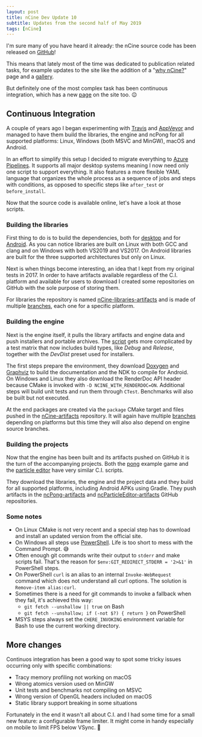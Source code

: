 ```yaml
---
layout: post
title: nCine Dev Update 10
subtitle: Updates from the second half of May 2019
tags: [nCine]
---
```


I'm sure many of you have heard it already: the nCine source code has been released on [GitHub](https://github.com/nCine)!

This means that lately most of the time was dedicated to publication related tasks, for example updates to the site like the addition of a "[why nCine?](https://ncine.github.io/why/)" page and a [gallery](https://ncine.github.io/gallery/).

But definitely one of the most complex task has been continuous integration, which has a new [page](https://ncine.github.io/ci/) on the site too. :wink:

## Continuous Integration

A couple of years ago I began experimenting with [Travis](https://travis-ci.org/) and [AppVeyor](https://www.appveyor.com/) and managed to have them build the libraries, the engine and ncPong for all supported platforms: Linux, Windows (both MSVC and MinGW), macOS and Android.

In an effort to simplify this setup I decided to migrate everything to [Azure Pipelines](https://azure.microsoft.com/en-us/services/devops/pipelines/).
It supports all major desktop systems meaning I now need only one script to support everything. It also features a more flexible YAML language that organizes the whole process as a sequence of jobs and steps with conditions, as opposed to specific steps like `after_test` or `before_install`.

Now that the source code is available online, let's have a look at those scripts.

### Building the libraries

First thing to do is to build the dependencies, both for [desktop](https://github.com/nCine/nCine-libraries/blob/master/azure-pipelines.yml) and for [Android](https://github.com/nCine/nCine-android-libraries/blob/master/azure-pipelines.yml).
As you can notice libraries are built on Linux with both GCC and clang and on Windows with both VS2019 and VS2017. On Android libraries are built for the three supported architectures but only on Linux.

Next is when things become interesting, an idea that I kept from my original tests in 2017. In order to have artifacts available regardless of the C.I. platform and available for users to download I created some repositories on GitHub with the sole purpose of storing them.

For libraries the repository is named [nCine-libraries-artifacts](https://github.com/nCine/nCine-libraries-artifacts) and is made of multiple [branches](https://github.com/nCine/nCine-libraries-artifacts/branches/all), each one for a specific platform.

### Building the engine

Next is the engine itself, it pulls the library artifacts and engine data and push installers and portable archives.
The [script](https://github.com/nCine/nCine/blob/master/azure-pipelines.yml) gets more complicated by a test matrix that now includes build types, like *Debug* and *Release*, together with the *DevDist* preset used for installers.

The first steps prepare the environment, they download [Doxygen](http://www.doxygen.nl/) and [Graphviz](https://www.graphviz.org/) to build the documentation and the NDK to compile for Android.
On Windows and Linux they also download the RenderDoc API header because CMake is invoked with `-D NCINE_WITH_RENDERDOC=ON`.
Additional steps will build unit tests and run them through `CTest`. Benchmarks will also be built but not executed.

At the end packages are created via the `package` CMake target and files pushed in the [nCine-artifacts](https://github.com/nCine/nCine-artifacts) repository. It will again have multiple [branches](https://github.com/nCine/nCine-artifacts/branches/all) depending on platforms but this time they will also also depend on engine source branches.

### Building the projects

Now that the engine has been built and its artifacts pushed on GitHub it is the turn of the accompanying projects.
Both the [pong](https://github.com/nCine/ncPong/blob/master/azure-pipelines.yml) example game and the [particle editor](https://github.com/nCine/ncParticleEditor/blob/master/azure-pipelines.yml) have very similar C.I. scripts.

They download the libraries, the engine and the project data and they build for all supported platforms, including Android APKs using Gradle.
They push artifacts in the [ncPong-artifacts](https://github.com/nCine/ncPong-artifacts) and [ncParticleEditor-artifacts](https://github.com/nCine/ncParticleEditor-artifacts) GitHub repositories.

### Some notes

- On Linux CMake is not very recent and a special step has to download and install an updated version from the official site.
- On Windows all steps use [PowerShell](https://Microsoft.com/PowerShell). Life is too short to mess with the Command Prompt. :sweat_smile:
- Often enough git commands write their output to `stderr` and make scripts fail. That's the reason for `$env:GIT_REDIRECT_STDERR = '2>&1'` in PowerShell steps.
- On PowerShell `curl` is an alias to an internal `Invoke-WebRequest` command which does not understand all curl options. The solution is `Remove-item alias:curl`.
- Sometimes there is a need for git commands to invoke a fallback when they fail, it's achieved this way:
  - `git fetch --unshallow || true` on Bash
  - `git fetch --unshallow; if (-not $?) { return }` on PowerShell
- MSYS steps always set the `CHERE_INVOKING` environment variable for Bash to use the current working directory.

## More changes

Continuos integration has been a good way to spot some tricky issues occurring only with specific combinations:
- Tracy memory profiling not working on macOS
- Wrong atomics version used on MinGW
- Unit tests and benchmarks not compiling on MSVC
- Wrong version of OpenGL headers included on macOS
- Static library support breaking in some situations

Fortunately in the end it wasn't all about C.I. and I had some time for a small new feature: a configurable frame limiter.
It might come in handy especially on mobile to limit FPS below VSync. :muscle:
